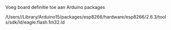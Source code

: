 Voeg board definitie toe aan Arduino packages

/Users/<naam>/Library/Arduino15/packages/esp8266/hardware/esp8266/2.6.3/tools/sdk/ld/eagle.flash.1m32.ld